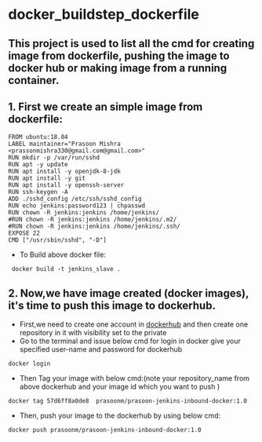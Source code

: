 # docker_buildstep_dockerfile

This project is used to list all the cmd for creating image from dockerfile, pushing the image to docker hub or making image from a running container.
---
## 1. First we create an simple image from dockerfile: 
```
FROM ubuntu:18.04
LABEL maintainer="Prasoon Mishra <prassonmishra330@gmail.com@gmail.com>"
RUN mkdir -p /var/run/sshd
RUN apt -y update
RUN apt install -y openjdk-8-jdk
RUN apt install -y git
RUN apt install -y openssh-server
RUN ssh-keygen -A
ADD ./sshd_config /etc/ssh/sshd_config
RUN echo jenkins:password123 | chpasswd
RUN chown -R jenkins:jenkins /home/jenkins/
#RUN chown -R jenkins:jenkins /home/jenkins/.m2/
#RUN chown -R jenkins:jenkins /home/jenkins/.ssh/
EXPOSE 22
CMD ["/usr/sbin/sshd", "-D"]
```
- To Build above docker file: 
```
 docker build -t jenkins_slave .
  ```
 ## 2. Now,we have image created (docker images), it's time to push this image to dockerhub.

 - First,we need to create one account in [dockerhub](https://hub.docker.com/) and then create one repository in it with visibility set to the private 
 - Go to the terminal and issue below cmd for login in docker give your specified user-name and password for dockerhub
 ```
 docker login
 ```
 - Then Tag your image with below cmd:(note your repository_name from above dockerhub and your image id which you want to push )
 ```
 docker tag 57d6ff8a0de8  prasoonm/prasoon-jenkins-inbound-docker:1.0
 ```
- Then, push your image to the dockerhub by using below cmd:
```
docker push prasoonm/prasoon-jenkins-inbound-docker:1.0
```

